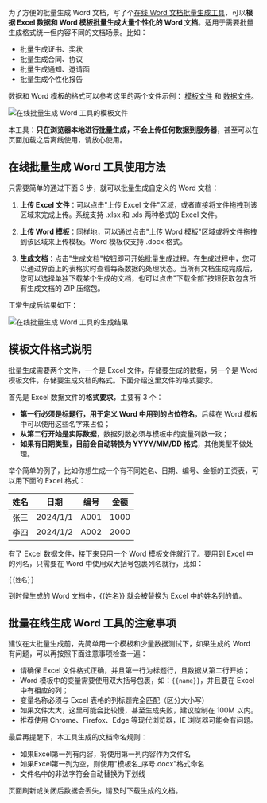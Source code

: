 为了方便的批量生成 Word 文档，写了个[在线 Word 文档批量生成工具](https://gallery.selfboot.cn/zh/tools/gendocx)，可以**根据 Excel 数据和 Word 模板批量生成大量个性化的 Word 文档**。适用于需要批量生成格式统一但内容不同的文档场景。比如：

- 批量生成证书、奖状
- 批量生成合同、协议
- 批量生成通知、邀请函
- 批量生成个性化报告

数据和 Word 模板的格式可以参考这里的两个文件示例： [模板文件](/files/template.docx) 和 [数据文件](/files/batchdata.xlsx)。

![在线批量生成 Word 工具的模板文件](https://slefboot-1251736664.file.myqcloud.com/20241227_ai_gallery_gendocx.png)

本工具：**只在浏览器本地进行批量生成，不会上传任何数据到服务器**，甚至可以在页面加载之后离线使用，请放心使用。

## 在线批量生成 Word 工具使用方法

只需要简单的通过下面 3 步，就可以批量生成自定义的 Word 文档：

1. **上传 Excel 文件**：可以点击"上传 Excel 文件"区域，或者直接将文件拖拽到该区域来完成上传。系统支持 .xlsx 和 .xls 两种格式的 Excel 文件。

2. **上传 Word 模板**：同样地，可以通过点击"上传 Word 模板"区域或将文件拖拽到该区域来上传模板。Word 模板仅支持 .docx 格式。

3. **生成文档**：点击"生成文档"按钮即可开始批量生成过程。在生成过程中，您可以通过界面上的表格实时查看每条数据的处理状态。当所有文档生成完成后，您可以选择单独下载某个生成的文档，也可以点击"下载全部"按钮获取包含所有生成文档的 ZIP 压缩包。

正常生成后结果如下：

![在线批量生成 Word 工具的生成结果](https://slefboot-1251736664.file.myqcloud.com/20241227_ai_gallery_gendocx_oper.png)

## 模板文件格式说明

批量生成需要两个文件，一个是 Excel 文件，存储要生成的数据，另一个是 Word 模板文件，存储要生成文档的格式。下面介绍这里文件的格式要求。

首先是 Excel 数据文件的**格式要求**，主要有 3 个：

- **第一行必须是标题行，用于定义 Word 中用到的占位符名**，后续在 Word 模板中可以使用这些名字来占位；
- **从第二行开始是实际数据**，数据列数必须与模板中的变量列数一致；
- **如果有日期类型，目前会自动转换为 YYYY/MM/DD 格式**，其他类型不做处理。

举个简单的例子，比如你想生成一个有不同姓名、日期、编号、金额的工资表，可以用下面的 Excel 格式：

| 姓名 | 日期 | 编号 | 金额 |
|------|------|------|------|
| 张三 | 2024/1/1 | A001 | 1000 |
| 李四 | 2024/1/2 | A002 | 2000 |

有了 Excel 数据文件，接下来只用一个 Word 模板文件就行了。要用到 Excel 中的列名，只需要在 Word 中使用双大括号包裹列名就行，比如：

```
{{姓名}}
```

到时候生成的 Word 文档中，{{姓名}} 就会被替换为 Excel 中的姓名列的值。

## 批量在线生成 Word 工具的注意事项

建议在大批量生成前，先简单用一个模板和少量数据测试下，如果生成的 Word 有问题，可以再按照下面注意事项检查一遍：

- 请确保 Excel 文件格式正确，并且第一行为标题行，且数据从第二行开始；
- Word 模板中的变量需要使用双大括号包裹，如：`{{name}}`，并且要在 Excel 中有相应的列；
- 变量名称必须与 Excel 表格的列标题完全匹配（区分大小写）
- 如果文件太大，这里可能会比较慢，甚至生成失败，建议控制在 100M 以内。
- 推荐使用 Chrome、Firefox、Edge 等现代浏览器，IE 浏览器可能会有问题。

最后再提醒下，本工具生成的文档命名规则：
- 如果Excel第一列有内容，将使用第一列内容作为文件名
- 如果Excel第一列为空，则使用"模板名_序号.docx"格式命名
- 文件名中的非法字符会自动替换为下划线

页面刷新或关闭后数据会丢失，请及时下载生成的文档。